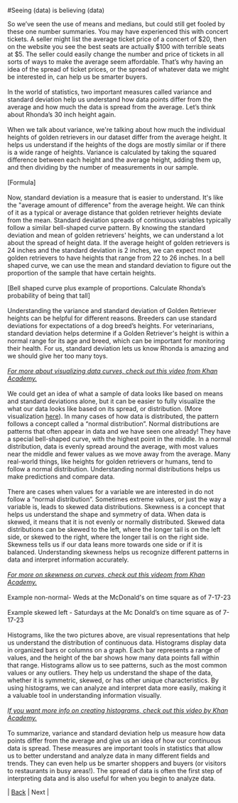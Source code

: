 #Seeing (data) is believing (data)

So we’ve seen the use of means and medians, but could still get fooled by these one number summaries. You may have experienced this with concert tickets. A seller might list the average ticket price of a concert of $20, then on the website you see the best seats are actually $100 with terrible seats at $5. The seller could easily change the number and price of tickets in all sorts of ways to make the average seem affordable. That’s why having an idea of the spread of ticket prices, or the spread of whatever data we might be interested in, can help us be smarter buyers.<br> 
<br>
In the world of statistics, two important measures called variance and standard deviation help us understand how data points differ from the average and how much the data is spread from the average. Let’s think about Rhonda’s 30 inch height again.<br>
<br>
When we talk about variance, we're talking about how much the individual heights of golden retrievers in our dataset differ from the average height. It helps us understand if the heights of the dogs are mostly similar or if there is a wide range of heights. Variance is calculated by taking the squared difference between each height and the average height, adding them up, and then dividing by the number of measurements in our sample. <br>
<br>
[Formula] <br>
<br>
Now, standard deviation is a measure that is easier to understand. It's like the "average amount of difference" from the average height. We can think of it as a typical or average distance that golden retriever heights deviate from the mean. Standard deviation spreads of continuous variables typically follow a similar bell-shaped curve pattern. By knowing the standard deviation and mean of golden retrievers' heights, we can understand a lot about the spread of height data. If the average height of golden retrievers is 24 inches and the standard deviation is 2 inches, we can expect most golden retrievers to have heights that range from 22 to 26 inches. In a bell shaped curve, we can use the mean and standard deviation to figure out the proportion of the sample that have certain heights. <br>
<br>
[Bell shaped curve plus example of proportions. Calculate Rhonda’s probability of being that tall] <br>
<br>
Understanding the variance and standard deviation of Golden Retriever heights can be helpful for different reasons. Breeders can use standard deviations for expectations of a dog breed’s heights. For veterinarians, standard deviation helps determine if a Golden Retriever's height is within a normal range for its age and breed, which can be important for monitoring their health. For us, standard deviation lets us know Rhonda is amazing and we should give her too many toys. <br>
<br>
[_For more about visualizing data curves, check out this video from Khan Academy._](https://www.khanacademy.org/math/statistics-probability/modeling-distributions-of-data/density-curve/v/density-curves) <br>
<br>
We could get an idea of what a sample of data looks like based on means and standard deviations alone, but it can be easier to fully visualize the what our data looks like based on its spread, or distribution. (More visualization [here](https://www.khanacademy.org/math/statistics-probability/displaying-describing-data/quantitative-data-graphs/v/ways-to-represent-data)). In many cases of how data is distributed, the pattern follows a concept called a “normal distribution”. Normal distributions are patterns that often appear in data and we have seen one already! They have a special bell-shaped curve, with the highest point in the middle. In a normal distribution, data is evenly spread around the average, with most values near the middle and fewer values as we move away from the average. Many real-world things, like heights for golden retrievers or humans, tend to follow a normal distribution. Understanding normal distributions helps us make predictions and compare data. <br>
<br>
There are cases when values for a variable we are interested in do not follow a “normal distribution”. Sometimes extreme values, or just the way a variable is, leads to skewed data distributions. Skewness is a concept that helps us understand the shape and symmetry of data. When data is skewed, it means that it is not evenly or normally distributed. Skewed data distributions can be skewed to the left, where the longer tail is on the left side, or skewed to the right, where the longer tail is on the right side. Skewness tells us if our data leans more towards one side or if it is balanced. Understanding skewness helps us recognize different patterns in data and interpret information accurately. <br>
<br>
[_For more on skewness on curves, check out this videom from Khan Academy._](https://www.khanacademy.org/math/statistics-probability/modeling-distributions-of-data/density-curve/v/median-mean-and-skew-from-density-curves) <br>
<br>
Example non-normal- Weds at the McDonald's on time square  as of 7-17-23 <br>
<br>
Example skewed left - Saturdays at the Mc Donald’s on time square as of 7-17-23 <br>
<br>
Histograms, like the two pictures above, are visual representations that help us understand the distribution of continuous data. Histograms display data in organized bars or columns on a graph. Each bar represents a range of values, and the height of the bar shows how many data points fall within that range. Histograms allow us to see patterns, such as the most common values or any outliers. They help us understand the shape of the data, whether it is symmetric, skewed, or has other unique characteristics. By using histograms, we can analyze and interpret data more easily, making it a valuable tool in understanding information visually. <br>
<br>
[_If you want more info on creating histograms, check out this video by Khan Academy._](https://www.khanacademy.org/math/statistics-probability/displaying-describing-data/quantitative-data-graphs/v/histograms-intro) <br>
<br>
To summarize, variance and standard deviation help us measure how data points differ from the average and give us an idea of how our continuous data is spread. These measures are important tools in statistics that allow us to better understand and analyze data in many different fields and trends. They can even help us be smarter shoppers and buyers (or visitors to restaurants in busy areas!). The spread of data is often the first step of interpreting data and is also useful for when you begin to analyze data. <br>

| [Back](https://benrushscience.github.io/learning-data-science/) | Next |
